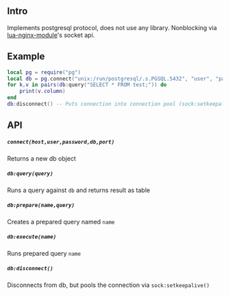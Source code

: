 ## Intro
Implements postgresql protocol, does not use any library.
Nonblocking via [lua-nginx-module](https://github.com/chaoslawful/lua-nginx-module)'s socket api.

## Example
````lua
local pg = require("pg")
local db = pg.connect("unix:/run/postgresql/.s.PGSQL.5432", "user", "password", "db")
for k,v in pairs(db:query("SELECT * FROM test;")) do
	print(v.column)
end
db:disconnect() -- Puts connection into connection pool (sock:setkeepalive())
````

## API

##### `connect(host,user,password,db,port)`
Returns a new db object

##### `db:query(query)`
Runs a query against `db` and returns result as table

##### `db:prepare(name,query)`
Creates a prepared query named `name`

##### `db:execute(name)`
Runs prepared query `name`

##### `db:disconnect()`
Disconnects from db, but pools the connection via `sock:setkeepalive()`
